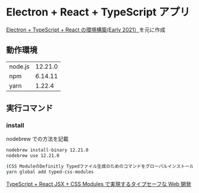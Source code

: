 # Electron + React + TypeScript アプリ

[Electron + TypeScript + React の環境構築(Early 2021）](https://qiita.com/sprout2000/items/9c91362e7d7b7c2c6d22)を元に作成

## 動作環境

|         |         |
| ------- | ------- |
| node.js | 12.21.0 |
| npm     | 6.14.11 |
| yarn    | 1.22.4  |

## 実行コマンド

### install

nodebrew での方法を記載

```zsh
nodebrew install-binary 12.21.0
nodebrew use 12.21.0

(CSS ModuleのDefinitly Typedファイル生成のためのコマンドをグローバルインストールする)
yarn global add typed-css-modules
```

[TypeScript + React JSX + CSS Modules で実現するタイプセーフな Web 開発](https://qiita.com/Quramy/items/a5d8967cdbd1b8575130)

